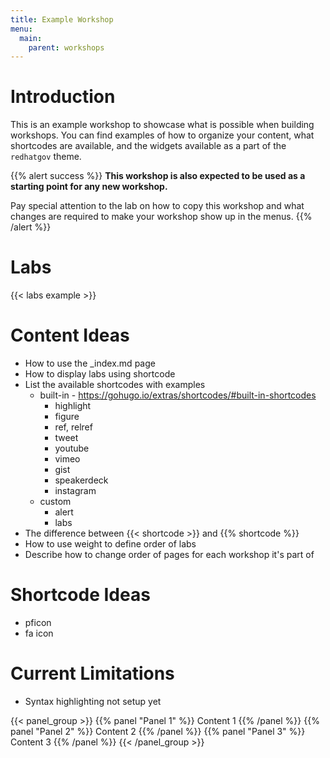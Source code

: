 ```yaml
---
title: Example Workshop
menu:
  main:
    parent: workshops
---
```


# Introduction

This is an example workshop to showcase what is possible when building workshops. You can find examples of how to organize your content, what shortcodes are available, and the widgets available as a part of the `redhatgov` theme.

{{% alert success %}}
**This workshop is also expected to be used as a starting point for any new workshop.**

Pay special attention to the lab on how to copy this workshop and what changes are required to make your workshop show up in the menus.
{{% /alert %}}

# Labs

{{< labs example >}}

# Content Ideas

- How to use the \_index.md page
- How to display labs using shortcode
- List the available shortcodes with examples
    - built-in - https://gohugo.io/extras/shortcodes/#built-in-shortcodes
        - highlight
        - figure
        - ref, relref
        - tweet
        - youtube
        - vimeo
        - gist
        - speakerdeck
        - instagram
    - custom
        - alert
        - labs
- The difference between \{\{< shortcode >\}\} and \{\{% shortcode %\}\}
- How to use weight to define order of labs
- Describe how to change order of pages for each workshop it's part of

# Shortcode Ideas

- pficon
- fa icon

# Current Limitations

- Syntax highlighting not setup yet

{{< panel_group >}}
{{% panel "Panel 1" %}}
Content 1
{{% /panel %}}
{{% panel "Panel 2" %}}
Content 2
{{% /panel %}}
{{% panel "Panel 3" %}}
Content 3
{{% /panel %}}
{{< /panel_group >}}
